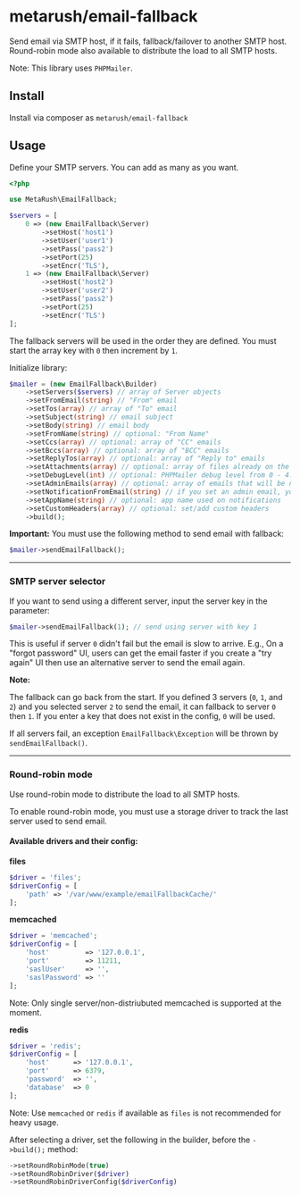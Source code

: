 # metarush/email-fallback

Send email via SMTP host, if it fails, fallback/failover to another SMTP host.
Round-robin mode also available to distribute the load to all SMTP hosts.

Note: This library uses `PHPMailer`.

## Install

Install via composer as `metarush/email-fallback`

## Usage

Define your SMTP servers. You can add as many as you want.

```php
<?php

use MetaRush\EmailFallback;

$servers = [
    0 => (new EmailFallback\Server)
        ->setHost('host1')
        ->setUser('user1')
        ->setPass('pass2')
        ->setPort(25)
        ->setEncr('TLS'),
    1 => (new EmailFallback\Server)
        ->setHost('host2')
        ->setUser('user2')
        ->setPass('pass2')
        ->setPort(25)
        ->setEncr('TLS')
];
```

The fallback servers will be used in the order they are defined.
You must start the array key with `0` then increment by `1`.

Initialize library:

```php
$mailer = (new EmailFallback\Builder)
    ->setServers($servers) // array of Server objects
    ->setFromEmail(string) // "From" email
    ->setTos(array) // array of "To" email
    ->setSubject(string) // email subject
    ->setBody(string) // email body
    ->setFromName(string) // optional: "From Name"
    ->setCcs(array) // optional: array of "CC" emails
    ->setBccs(array) // optional: array of "BCC" emails
    ->setReplyTos(array) // optional: array of "Reply to" emails
    ->setAttachments(array) // optional: array of files already on the server
    ->setDebugLevel(int) // optional: PHPMailer debug level from 0 - 4. Default: 0
    ->setAdminEmails(array) // optional: array of emails that will be notified if fallback occurs
    ->setNotificationFromEmail(string) // if you set an admin email, you must set a "from" email for notifications
    ->setAppName(string) // optional: app name used on notifications
    ->setCustomHeaders(array) // optional: set/add custom headers
    ->build();
```


**Important:** You must use the following method to send email with fallback:

```php
$mailer->sendEmailFallback();
```

---

### SMTP server selector

If you want to send using a different server, input the server key in the parameter:

```php
$mailer->sendEmailFallback(1); // send using server with key 1
```

This is useful if server `0` didn't fail but the email is slow to arrive. E.g., On a "forgot password" UI, users can get the email faster if you create a "try again" UI then use an alternative server to send the email again.

**Note:**

The fallback can go back from the start. If you defined 3 servers (`0`, `1`, and `2`) and you selected server `2` to send the email, it can fallback to server `0` then `1`. If you enter a key that does not exist in the config, `0` will be used.

If all servers fail, an exception `EmailFallback\Exception` will be thrown by `sendEmailFallback()`.

---

### Round-robin mode

Use round-robin mode to distribute the load to all SMTP hosts.

To enable round-robin mode, you must use a storage driver to track the last server used to send email.

#### Available drivers and their config:

**files**

```php
$driver = 'files';
$driverConfig = [
    'path' => '/var/www/example/emailFallbackCache/'
];
```

**memcached**

```php
$driver = 'memcached';
$driverConfig = [
    'host'         => '127.0.0.1',
    'port'         => 11211,
    'saslUser'     => '',
    'saslPassword' => ''
];
```

Note: Only single server/non-distriubuted memcached is supported at the moment.

**redis**

```php
$driver = 'redis';
$driverConfig = [
    'host'      => '127.0.0.1',
    'port'      => 6379,
    'password'  => '',
    'database'  => 0
];
```

Note: Use `memcached` or `redis` if available as `files` is not recommended for heavy usage.

After selecting a driver, set the following in the builder, before the `->build();` method:

```php
->setRoundRobinMode(true)
->setRoundRobinDriver($driver)
->setRoundRobinDriverConfig($driverConfig)
```